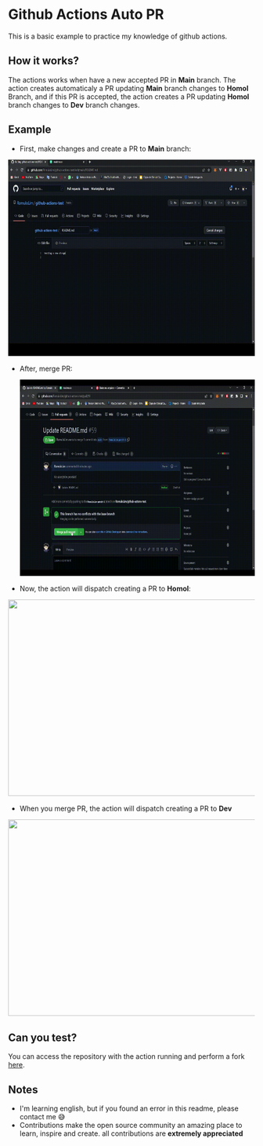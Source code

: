 
# Github Actions Auto PR
This is a basic example to practice my knowledge of github actions.

## How it works?
The actions works when have a new accepted PR in **Main** branch. The action creates automaticaly a PR updating **Main** branch changes to **Homol** Branch, and if this PR is accepted, the action creates a PR updating **Homol** branch changes to **Dev** branch changes.

## Example
- First, make changes and create a PR to **Main** branch:

<img src="https://github.com/RomuloLim/github-actions-test/blob/main/src/creating-pr.gif"
 width="600"
 height="400" />

- After, merge PR:

  <img src="https://github.com/RomuloLim/github-actions-test/blob/main/src/accept-pr-main.gif"
 width="600"
 height="400" />
 
 - Now, the action will dispatch creating a PR to **Homol**:

<img src="https://github.com/RomuloLim/github-actions-test/blob/main/src/accept-pr-homol.gif"
 width="600"
 height="400" />
 
 - When you merge PR, the action will dispatch creating a PR to **Dev**
 
 <img src="https://github.com/RomuloLim/github-actions-test/blob/main/src/pr-dev.gif"
 width="600"
 height="400" />
 
 ## Can you test?
You can access the repository with the action running and perform a fork [here](https://github.com/RomuloLim/github-actions-test).
 
 ## Notes
 - I'm learning english, but if you found an error in this readme, please contact me 😅
 - Contributions make the open source community an amazing place to learn, inspire and create. all contributions
are **extremely appreciated**
